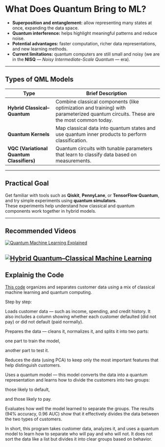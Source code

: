 # What Does Quantum Bring to ML?
- **Superposition and entanglement:** allow representing many states at once, expanding the data space.  
- **Quantum interference:** helps highlight meaningful patterns and reduce noise.  
- **Potential advantages:** faster computation, richer data representations, and new learning methods.  
- **Current limitations:** quantum computers are still small and noisy (we are in the **NISQ** — *Noisy Intermediate-Scale Quantum* — era).  

---

## Types of QML Models

| Type | Brief Description |
|------|-------------------|
| **Hybrid Classical–Quantum** | Combine classical components (like optimization and training) with parameterized quantum circuits. These are the most common today. |
| **Quantum Kernels** | Map classical data into quantum states and use quantum inner products to perform classification. |
| **VQC (Variational Quantum Classifiers)** | Quantum circuits with tunable parameters that learn to classify data based on measurements. |

---

## Practical Goal
Get familiar with tools such as **Qiskit**, **PennyLane**, or **TensorFlow Quantum**, and try simple experiments using **quantum simulators**.  
These experiments help understand how classical and quantum components work together in hybrid models.

---

## Recommended Videos

[![Quantum Machine Learning Explained](https://img.youtube.com/vi/NqHKr9CGWJ0/maxresdefault.jpg)](https://www.youtube.com/watch?v=NqHKr9CGWJ0)  

[![Hybrid Quantum–Classical Machine Learning](https://img.youtube.com/vi/tKb2tHm8DC0/maxresdefault.jpg)](https://www.youtube.com/watch?v=tKb2tHm8DC0)  
---

## Explainig the Code

[This code](https://github.com/Numenns/QSVC_using_Qiskit.ipynb) organizes and separates customer data using a mix of classical machine learning and quantum computing.

Step by step:

Loads customer data — such as income, spending, and credit history.
It also includes a column showing whether each customer defaulted (did not pay) or did not default (paid normally).

Prepares the data — cleans it, normalizes it, and splits it into two parts:

one part to train the model,

another part to test it.

Reduces the data (using PCA) to keep only the most important features that help distinguish customers.

Uses a quantum model — this model converts the data into a quantum representation and learns how to divide the customers into two groups:

those likely to default,

and those likely to pay.

Evaluates how well the model learned to separate the groups.
The results (94% accuracy, 0.96 AUC) show that it effectively divides the data between the two types of customers.

In short, this program takes customer data, analyzes it, and uses a quantum model to learn how to separate who will pay and who will not. It does not sort the data like a list but divides it into clear groups based on behavior.
